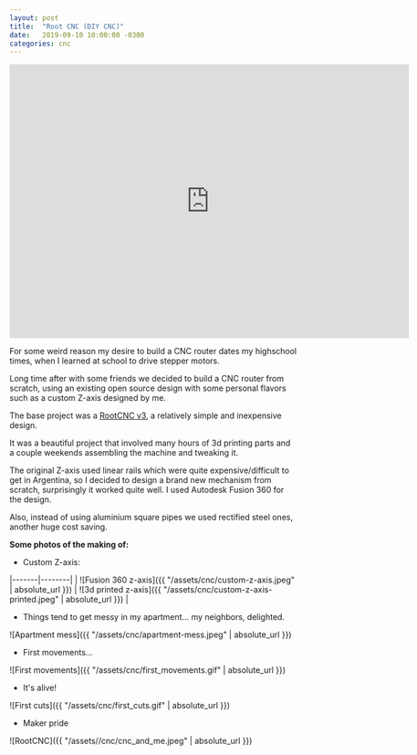 ```yaml
---
layout: post
title:  "Root CNC (DIY CNC)"
date:   2019-09-10 10:00:00 -0300
categories: cnc
---
```

<div class="embed-container">
  <iframe
      src="https://www.youtube.com/embed/Xib2sAps1wE"
      width="700"
      height="480"
      frameborder="0"
      allowfullscreen="">
  </iframe>
</div>

For some weird reason my desire to build a CNC router dates my highschool times, when I learned at school to drive stepper motors.

Long time after with some friends we decided to build a CNC router from scratch, using an existing open source design with some personal flavors such as a custom Z-axis designed by me.

The base project was a [RootCNC v3](https://rootcnc.com/machines/root-3/), a relatively simple and inexpensive design.


<!--more-->
It was a beautiful project that involved many hours of 3d printing parts and a couple weekends assembling the machine and tweaking it.

The original Z-axis used linear rails which were quite expensive/difficult to get in Argentina, so I decided to design a brand new mechanism from scratch, surprisingly it worked quite well. I used Autodesk Fusion 360 for the design.

Also, instead of using aluminium square pipes we used rectified steel ones, another huge cost saving.

**Some photos of the making of:**

* Custom Z-axis:

|-------|--------|
| ![Fusion 360 z-axis]({{ "/assets/cnc/custom-z-axis.jpeg" | absolute_url }}) | ![3d printed z-axis]({{ "/assets/cnc/custom-z-axis-printed.jpeg" | absolute_url }}) |


* Things tend to get messy in my apartment... my neighbors, delighted.

![Apartment mess]({{ "/assets/cnc/apartment-mess.jpeg" | absolute_url }})

* First movements...

![First movements]({{ "/assets/cnc/first_movements.gif" | absolute_url }})

* It's alive!

![First cuts]({{ "/assets/cnc/first_cuts.gif" | absolute_url }})

* Maker pride

![RootCNC]({{ "/assets//cnc/cnc_and_me.jpeg" | absolute_url }})